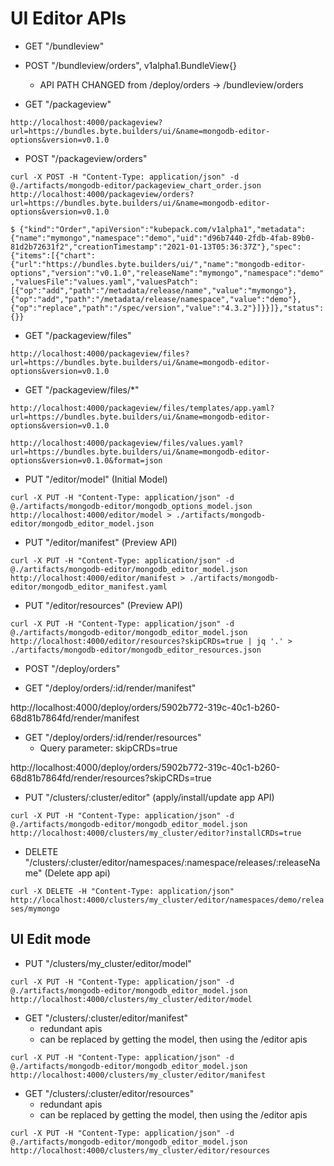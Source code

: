 # UI Editor APIs

- GET "/bundleview"

- POST "/bundleview/orders", v1alpha1.BundleView{}

  - API PATH CHANGED from /deploy/orders -> /bundleview/orders

- GET "/packageview"

`http://localhost:4000/packageview?url=https://bundles.byte.builders/ui/&name=mongodb-editor-options&version=v0.1.0`

- POST "/packageview/orders"

`curl -X POST -H "Content-Type: application/json" -d @./artifacts/mongodb-editor/packageview_chart_order.json http://localhost:4000/packageview/orders?url=https://bundles.byte.builders/ui/&name=mongodb-editor-options&version=v0.1.0`

`$ {"kind":"Order","apiVersion":"kubepack.com/v1alpha1","metadata":{"name":"mymongo","namespace":"demo","uid":"d96b7440-2fdb-4fab-89b0-81d2b72631f2","creationTimestamp":"2021-01-13T05:36:37Z"},"spec":{"items":[{"chart":{"url":"https://bundles.byte.builders/ui/","name":"mongodb-editor-options","version":"v0.1.0","releaseName":"mymongo","namespace":"demo","valuesFile":"values.yaml","valuesPatch":[{"op":"add","path":"/metadata/release/name","value":"mymongo"},{"op":"add","path":"/metadata/release/namespace","value":"demo"},{"op":"replace","path":"/spec/version","value":"4.3.2"}]}}]},"status":{}}`

- GET "/packageview/files"

`http://localhost:4000/packageview/files?url=https://bundles.byte.builders/ui/&name=mongodb-editor-options&version=v0.1.0`

- GET "/packageview/files/\*"

`http://localhost:4000/packageview/files/templates/app.yaml?url=https://bundles.byte.builders/ui/&name=mongodb-editor-options&version=v0.1.0`

`http://localhost:4000/packageview/files/values.yaml?url=https://bundles.byte.builders/ui/&name=mongodb-editor-options&version=v0.1.0&format=json`

- PUT "/editor/model" (Initial Model)

`curl -X PUT -H "Content-Type: application/json" -d @./artifacts/mongodb-editor/mongodb_options_model.json http://localhost:4000/editor/model > ./artifacts/mongodb-editor/mongodb_editor_model.json`

- PUT "/editor/manifest" (Preview API)

`curl -X PUT -H "Content-Type: application/json" -d @./artifacts/mongodb-editor/mongodb_editor_model.json http://localhost:4000/editor/manifest > ./artifacts/mongodb-editor/mongodb_editor_manifest.yaml`

- PUT "/editor/resources" (Preview API)

`curl -X PUT -H "Content-Type: application/json" -d @./artifacts/mongodb-editor/mongodb_editor_model.json http://localhost:4000/editor/resources?skipCRDs=true | jq '.' > ./artifacts/mongodb-editor/mongodb_editor_resources.json`

- POST "/deploy/orders"

- GET "/deploy/orders/:id/render/manifest"

http://localhost:4000/deploy/orders/5902b772-319c-40c1-b260-68d81b7864fd/render/manifest

- GET "/deploy/orders/:id/render/resources"
  - Query parameter: skipCRDs=true

http://localhost:4000/deploy/orders/5902b772-319c-40c1-b260-68d81b7864fd/render/resources?skipCRDs=true

- PUT "/clusters/:cluster/editor" (apply/install/update app API)

`curl -X PUT -H "Content-Type: application/json" -d @./artifacts/mongodb-editor/mongodb_editor_model.json  http://localhost:4000/clusters/my_cluster/editor?installCRDs=true`

- DELETE "/clusters/:cluster/editor/namespaces/:namespace/releases/:releaseName" (Delete app api)

`curl -X DELETE -H "Content-Type: application/json" http://localhost:4000/clusters/my_cluster/editor/namespaces/demo/releases/mymongo`

## UI Edit mode

- PUT "/clusters/my_cluster/editor/model"

`curl -X PUT -H "Content-Type: application/json" -d @./artifacts/mongodb-editor/mongodb_editor_model.json  http://localhost:4000/clusters/my_cluster/editor/model`


- GET "/clusters/:cluster/editor/manifest"
  - redundant apis
  - can be replaced by getting the model, then using the /editor apis

`curl -X PUT -H "Content-Type: application/json" -d @./artifacts/mongodb-editor/mongodb_editor_model.json  http://localhost:4000/clusters/my_cluster/editor/manifest`


- GET "/clusters/:cluster/editor/resources"
  - redundant apis
  - can be replaced by getting the model, then using the /editor apis

`curl -X PUT -H "Content-Type: application/json" -d @./artifacts/mongodb-editor/mongodb_editor_model.json  http://localhost:4000/clusters/my_cluster/editor/resources`

